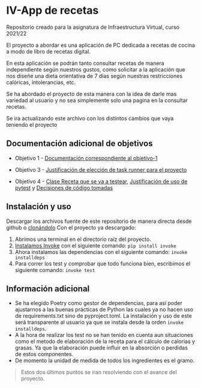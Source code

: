 # IV-App de recetas
Repositorio creado para la asignatura de Infraestructura Virtual, curso 2021/22

El proyecto a abordar es una aplicación de PC dedicada a recetas de cocina 
a modo de libro de recetas digital.

En esta aplicación se podrán tanto consultar recetas de manera independiente según nuestros gustos,
como solicitar a la aplicación que nos diseñe una dieta orientativa de 7 días según nuestras restricciones
calóricas, intolerancias, etc.

Se ha abordado el proyecto de esta manera con la idea de darle mas variedad al usuario y no sea simplemente solo 
una pagina en la consultar recetas.

Se ira actualizando este archivo con los distintos cambios que vaya teniendo el proyecto

## Documentación adicional de objetivos

* Objetivo 1 - [Documentación correspondiente al objetivo-1](https://github.com/Pablont98/recetas-iv/blob/main/docs/HU.md)

* Objetivo 3 - [Justificación de elección de task runner para el proyecto](https://github.com/Pablont98/recetas-iv/blob/main/docs/obj3.md)

* Objetivo 4 - [Clase Receta que se va a testear](https://github.com/Pablont98/recetas-iv/blob/main/docs/InformacionReceta.md), [Justificación de uso de pytest](https://github.com/Pablont98/recetas-iv/blob/main/docs/justificacion_pytest.md) y [Decisiones de código tomadas](https://github.com/Pablont98/IV/blob/Objetivo-4/docs/decisiones_codigo.md)

## Instalación y uso

Descargar los archivos fuente de este repositorio de manera directa desde github o [clonándolo](https://docs.github.com/es/repositories/creating-and-managing-repositories/cloning-a-repository)
Con el proyecto ya descargado:
1. Abrimos una terminal en el directorio raíz del proyecto.
2. [Instalamos Invoke](https://www.pyinvoke.org/installing.html) con el siguiente comando: ```pip install invoke```
3. Ahora instalamos las dependencias con el siguiente comando: ```invoke installdeps```
4. Para correr los test y comprobar que todo funciona bien, escribimos el siguiente comando: ```invoke test```

## Información adicional
* Se ha elegido Poetry como gestor de dependencias, para así poder ajustarnos a las buenas prácticas de Python las cuales ya no hacen uso de requirements.txt sino
  de pyproject.toml. La instalación y uso de este será transparente al usuario ya que se instala desde la orden ```invoke installdeps```. 
* A la hora de realizar los test no se han tenido en cuenta aun situaciones como el metodo de elaboración de la receta para el cálculo de calorias y grasas. Ya 
  que la elaboración puede influir en la absorción o perdidas de estos componentes.
* De momento la unidad de medida de todos los ingredientes es el gramo. 
> Estos dos últimos puntos se iran resolviendo con el avance del proyecto.

